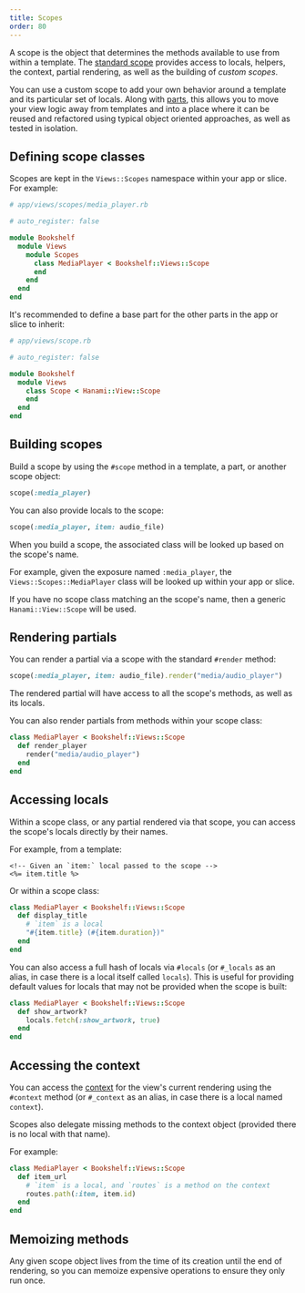 ```yaml
---
title: Scopes
order: 80
---
```


A scope is the object that determines the methods available to use from within a template. The [standard scope](/v2.1/views/templates-and-partials/) provides access to locals, helpers, the context, partial rendering, as well as the building of _custom scopes_.

You can use a custom scope to add your own behavior around a template and its particular set of locals. Along with [parts](/v2.1/views/parts/), this allows you to move your view logic away from templates and into a place where it can be reused and refactored using typical object oriented approaches, as well as tested in isolation.

## Defining scope classes

Scopes are kept in the `Views::Scopes` namespace within your app or slice. For example:

```ruby
# app/views/scopes/media_player.rb

# auto_register: false

module Bookshelf
  module Views
    module Scopes
      class MediaPlayer < Bookshelf::Views::Scope
      end
    end
  end
end
```

It's recommended to define a base part for the other parts in the app or slice to inherit:

```ruby
# app/views/scope.rb

# auto_register: false

module Bookshelf
  module Views
    class Scope < Hanami::View::Scope
    end
  end
end
```

## Building scopes

Build a scope by using the `#scope` method in a template, a part, or another scope object:

```ruby
scope(:media_player)
```

You can also provide locals to the scope:

```ruby
scope(:media_player, item: audio_file)
```

When you build a scope, the associated class will be looked up based on the scope's name.

For example, given the exposure named `:media_player`, the `Views::Scopes::MediaPlayer` class will be looked up within your app or slice.

If you have no scope class matching an the scope's name, then a generic `Hanami::View::Scope` will be used.

## Rendering partials

You can render a partial via a scope with the standard `#render` method:

```ruby
scope(:media_player, item: audio_file).render("media/audio_player")
```

The rendered partial will have access to all the scope's methods, as well as its locals.

You can also render partials from methods within your scope class:

```ruby
class MediaPlayer < Bookshelf::Views::Scope
  def render_player
    render("media/audio_player")
  end
end
```

## Accessing locals

Within a scope class, or any partial rendered via that scope, you can access the scope's locals directly by their names.

For example, from a template:

```erb
<!-- Given an `item:` local passed to the scope -->
<%= item.title %>
```

Or within a scope class:

```ruby
class MediaPlayer < Bookshelf::Views::Scope
  def display_title
    # `item` is a local
    "#{item.title} (#{item.duration})"
  end
end
```

You can also access a full hash of locals via `#locals` (or `#_locals` as an alias, in case there is a local itself called `locals`). This is useful for providing default values for locals that may not be provided when the scope is built:

```ruby
class MediaPlayer < Bookshelf::Views::Scope
  def show_artwork?
    locals.fetch(:show_artwork, true)
  end
end
```

## Accessing the context

You can access the [context](/v2.1/views/context/) for the view's current rendering using the `#context` method (or `#_context` as an alias, in case there is a local named `context`).

Scopes also delegate missing methods to the context object (provided there is no local with that name).

For example:

```ruby
class MediaPlayer < Bookshelf::Views::Scope
  def item_url
    # `item` is a local, and `routes` is a method on the context
    routes.path(:item, item.id)
  end
end
```

## Memoizing methods

Any given scope object lives from the time of its creation until the end of rendering, so you can memoize expensive operations to ensure they only run once.
